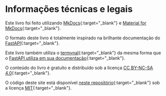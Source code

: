 # Informações técnicas e legais

Este livro foi feito utilizando [MkDocs](https://www.mkdocs.org/){:target="_blank"} e [Material for MkDocs](https://squidfunk.github.io/mkdocs-material/){:target="_blank"}.

O formato deste livro é totalmente inspirado na brilhante documentação do [FastAPI](https://fastapi.tiangolo.com/){:target="_blank"}.

Este livro também utiliza o [termynal](https://github.com/ines/termynal){:target="_blank"} da mesma forma que o [FastAPI utiliza em sua documentação](https://github.com/tiangolo/fastapi/tree/master/docs/en/docs/js){:target="_blank"}.

O conteúdo do livro é gratuito e distribuído sob a licença [CC BY-NC-SA 4.0](https://creativecommons.org/licenses/by-nc-sa/4.0/deed.pt_BR){:target="_blank"}.

O código deste site está disponível [neste repositório](https://github.com/apycetech/python-base-solida){:target="_blank"} sob a licença [MIT](https://choosealicense.com/licenses/mit/){:target="_blank"}.
